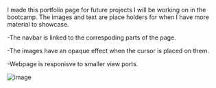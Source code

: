 


I made this portfolio page for future projects I will be working on in the bootcamp. The images and text are place holders for when I have more material to showcase. 

-The navbar is linked to the correspoding parts of the page.  

-The images have an opaque effect when the cursor is placed on them.

-Webpage is responisve to smaller view ports. 

![image](https://user-images.githubusercontent.com/103149149/172067479-bb77689c-87a4-4e47-9167-b0d755ba975a.png)

